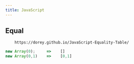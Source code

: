 ```yaml
---
title: JavaScript
---
```



## Equal

```
    https://dorey.github.io/JavaScript-Equality-Table/
```

```js
new Array(0);     =>    []
new Array(0,1)    =>    [0,1]
```